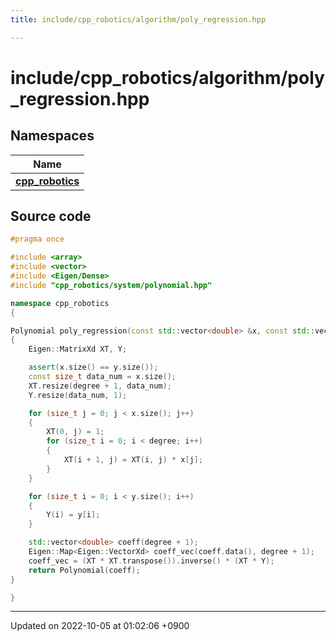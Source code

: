 ```yaml
---
title: include/cpp_robotics/algorithm/poly_regression.hpp

---
```


# include/cpp_robotics/algorithm/poly_regression.hpp



## Namespaces

| Name           |
| -------------- |
| **[cpp_robotics](/cpp_robotics/doxybook/Namespaces/namespacecpp__robotics/)**  |




## Source code

```cpp
#pragma once

#include <array>
#include <vector>
#include <Eigen/Dense>
#include "cpp_robotics/system/polynomial.hpp"

namespace cpp_robotics
{

Polynomial poly_regression(const std::vector<double> &x, const std::vector<double> &y, const size_t degree)
{
    Eigen::MatrixXd XT, Y;

    assert(x.size() == y.size());
    const size_t data_num = x.size();
    XT.resize(degree + 1, data_num);
    Y.resize(data_num, 1);

    for (size_t j = 0; j < x.size(); j++)
    {
        XT(0, j) = 1;
        for (size_t i = 0; i < degree; i++)
        {
            XT(i + 1, j) = XT(i, j) * x[j];
        }
    }

    for (size_t i = 0; i < y.size(); i++)
    {
        Y(i) = y[i];
    }

    std::vector<double> coeff(degree + 1);
    Eigen::Map<Eigen::VectorXd> coeff_vec(coeff.data(), degree + 1);
    coeff_vec = (XT * XT.transpose()).inverse() * (XT * Y);
    return Polynomial(coeff);
}

}
```


-------------------------------

Updated on 2022-10-05 at 01:02:06 +0900

